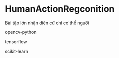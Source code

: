 # HumanActionRegconition


Bài tập lớn nhận diên cử chỉ cơ thể người


opencv-python

tensorflow

scikit-learn

